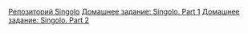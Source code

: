 [Репозиторий Singolo](https://vitsko.github.io/singolo)
[Домашнее задание: Singolo. Part 1](https://github.com/rolling-scopes-school/tasks/blob/master/tasks/markups/level-2/singolo/part-1/singolo-1-ru.md)
[Домашнее задание: Singolo. Part 2](https://github.com/rolling-scopes-school/tasks/blob/master/tasks/markups/level-2/singolo/part-2/singolo-2-ru.md)
